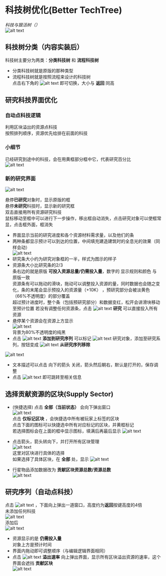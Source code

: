 # 科技树优化(Better TechTree)
*科技与狠活树（）*   
![alt text](图/科技树-初始.png)
## 科技树分类（内容实装后）
科技树主要分为两类：**分类科技树** 和 **流程科技树**  
- 分类科技树就是原版的那种类型
- 流程科技树就是按照流程来设计的科技树  
点击右下角的 ![alt text](图/refresh.png) 即可切换，大小与 **返回** 同高

## 研究科技界面优化  
### 自动点科技逻辑
利用区块溢出的资源点科技  
按照排列顺序，资源优先给排在前面的科技
### 小细节
已经研究到途中的科技，会在用黄框部分框中它，代表研究百分比  
![alt text](图/科技树-示意1.png)  
  
### 新的研究界面  
![alt text](图/科技树-研究界面.png)  

悬停**已研究**对象时，显示原版的框  
悬停**未研究**科技时，显示新的研究框  
双击直接用所有资源研究科技  
鼠标移动至框中可以进行下一步操作，移出框自动消失，点击研究对象可以使框常显，点击框外面，框消失  

- 界面显示当前的研究进度和各个资源材料需求量，以及他们的条    
- 两种条都显示预计可以到达的位置，中间填充建造建筑时的全息光的效果（同样会动）  
![alt text](图/科技树-示意2.png)
- 研究条大小约为研究对象框的一半，样式为图示的样子  
- 资源条大小比研究条的2/3  
条右边的就是原版 **可投入资源总量/仍需投入量**，数字的 显示规则和颜色 与 原版一致   
资源条有可以拖动的滑块，拖动可以调整投入资源的量，同时数据也会随之变化，条的末尾会显示预投入的资源量（+10K） ，预研究部分会被淡黄色（66%不透明度）的部分覆盖   
超过预计进度时，整个条（包括预研究部分）和数据变红，松开会讲滑块移动至预计位置
若没有调整任何资源条，点击 ![alt text](图/check.png) **研究** 可以直接投入所有资源  
- 悬停某个资源会在资源上方显示  
![alt text](图/科技树-研究界面2.png)  
背景为80%不透明度的纯黑
- 点击 ![alt text](图/add.png) **添加到研究序列** 可以标记 ![alt text](图/mark.png) 研究对象，添加至研究系列，按钮变成 ![alt text](图/cancel.png) **从研究序列移除**   

![alt text](图/科技树-标记.png)

- 文本描述可以点击 向下的箭头 关闭，箭头然后朝右，默认是打开的，保存调整   
- 点击 ![alt text](图/about.png) 即可跳转至相关信息

## 选择贡献资源的区块(Supply Sector)
- (快捷选择) 点击 **全部（当前状态）** 会向下弹出窗口  
![alt text](图/科技树-贡献区块1.png)  
点击 **仅标记区块** ，会快捷选中所有被玩家上标签的区块  
点击下面的图标可以快捷选中所有对应标记的区块，并黄框标记  
若选择图标会在上面的框中显示图标，填满后再最后显示 ![alt text](图/rename.png) 
- 点击箭头，箭头转向下，并打开所有区块管理  
![alt text](图/科技树-贡献区块.png)  
这里对区块进行具体的选择  
如果选择了具体区块，在 **全部** 处，显示 ![alt text](图/rename.png)

- 行星物品添加数据改为 **贡献区块资源总数/资源总数**  
![alt text](图/科技树-资源.png)

## 研究序列（自动点科技）
点击 ![alt text](图/changelog.png) ，下面向上弹出一道窗口，高度约为**返回**按键高度的4倍  
未添加任何科技  
![alt text](图/科技树-研究序列.png)  
添加后  
![alt text](图/科技树-研究序列1.png)  
- 资源显示的是 **仍需投入量**  
对象上方是预计时间  
- 界面内拖动即可调整顺序（与编辑逻辑界面相同）
- 点击 ![alt text](图/tendency.png) **溢出速率** 向上弹出界面，显示所有区块溢出资源的速率，这个界面会遮挡 **贡献区块**  
![alt text](图/科技树-研究序列2.png)

